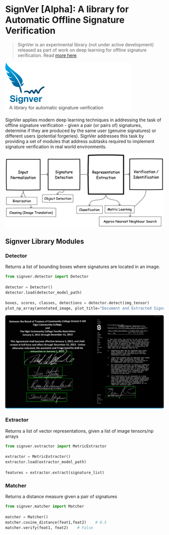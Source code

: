 # SignVer [Alpha]: A library for Automatic Offline Signature Verification

> SignVer is an experimental library (not under active development) released as part of work on deep learning for offline signature verification. Read [more here](https://blog.fastforwardlabs.com/2021/05/26/deep-learning-for-automatic-offline-signature-verification-an-introduction.html).

![signver logo - a library for automatic signature verification](docs/images/logo.png) 

SignVer applies modern deep learning techniques in addressing the task of offline signature verification - 
given a pair (or pairs of) signatures, determine if they are produced by the same user (genuine signatures) or different users (potential forgeries). SignVer addresses this task by providing a set of modules that address subtasks required to implement signature verification in real world environments.

![signver architecture](docs/images/signature_pipeline.png)

## Signver Library Modules

### Detector

Returns a list of bounding boxes where signatures are located in an image.

```python
from signver.detector import Detector

detector = Detector()
detector.load(detector_model_path)

boxes, scores, classes, detections = detector.detect(img_tensor) 
plot_np_array(annotated_image, plot_title="Document and Extracted Signatures")  

```

![localizer](docs/images/localizer.png) 

### Extractor

Returns a list of vector representations, given a list of image tensors/np arrays

```python
from signver.extractor import MetricExtractor

extractor = MetricExtractor() 
extractor.load(extractor_model_path)

features = extractor.extract(signature_list)
```

### Matcher

Returns a distance measure given a pair of signatures

```python
from signver.matcher import Matcher

matcher = Matcher()
matcher.cosine_distance(feat1,feat2)    # 0.5
matcher.verify(feat1, feat2)    # False
```
 

